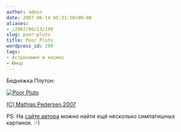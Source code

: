 ```yaml
---
author: admin
date: 2007-06-14 05:31:58+00:00
aliases:
- /2007/06/13/199
slug: poor-pluto
title: Poor Pluto
wordpress_id: 199
tags:
- Астрономия и космос
- Юмор
---
```


Бедняжка Плутон:

[![Poor Pluto](/2007/06/poor_pluto.thumbnail.jpg)](/2007/06/poor_pluto.jpg)

[(C) Mathias Pedersen 2007](http://www.mathiaspedersen.com/3dportfolio_poor_pluto.html)

PS: На [сайте автора](http://www.mathiaspedersen.com) можно найти ещё несколько симпатишных картинок. :-)
